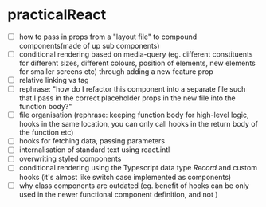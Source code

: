 # practicalReact
- [ ] how to pass in props from a "layout file" to compound components(made of up sub components)
- [ ] conditional rendering based on media-query (eg. different constituents for different sizes, different colours, position of elements, new elements for smaller screens etc) through adding a new feature prop
- [ ] relative linking <link> vs <a> tag
- [ ] rephrase: "how do I refactor this component into a separate file such that I pass in the correct placeholder props in the new file into the function body?" 
- [ ] file organisation (rephrase: keeping function body for high-level logic, hooks in the same location, you can only call hooks in the return body of the function etc)
- [ ] hooks for fetching data, passing parameters
- [ ] internalisation of standard text using react.intl
- [ ] overwriting styled components 
- [ ] conditional rendering using the Typescript data type *Record* and custom hooks (it's almost like switch case implemented as components) 
- [ ] why class components are outdated (eg. benefit of hooks can be only used in the newer functional component definition, and not ) 
